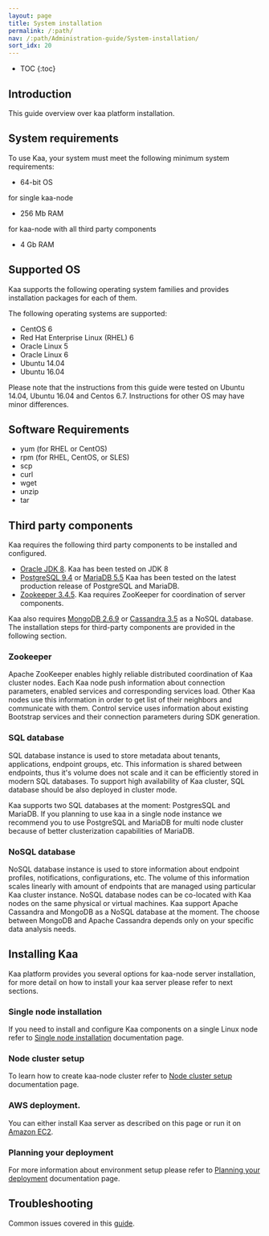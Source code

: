 ```yaml
---
layout: page
title: System installation
permalink: /:path/
nav: /:path/Administration-guide/System-installation/
sort_idx: 20
---
```


* TOC
{:toc}

## Introduction

This guide overview over kaa platform installation.

## System requirements

To use Kaa, your system must meet the following minimum system requirements:

   * 64-bit OS
   
   for single kaa-node
   
   * 256 Mb RAM
   
   for kaa-node with all third party components
   
   * 4 Gb RAM

## Supported OS

Kaa supports the following operating system families and provides installation packages for each of them.

The following operating systems are supported:

   * CentOS 6
   * Red Hat Enterprise Linux (RHEL) 6
   * Oracle Linux 5
   * Oracle Linux 6
   * Ubuntu 14.04
   * Ubuntu 16.04

Please note that the instructions from this guide were tested on Ubuntu 14.04, Ubuntu 16.04 and Centos 6.7. Instructions for other OS may have minor differences.

## Software Requirements

   * yum (for RHEL or CentOS)
   * rpm (for RHEL, CentOS, or SLES)
   * scp
   * curl
   * wget
   * unzip
   * tar

## Third party components

Kaa requires the following third party components to be installed and configured.

* [Oracle JDK 8](http://www.oracle.com/technetwork/java/javase/downloads/index.html). Kaa has been tested on JDK 8
* [PostgreSQL 9.4](http://www.postgresql.org/download/) or [MariaDB 5.5](https://mariadb.org/download/) Kaa has been tested on the latest production release of PostgreSQL and MariaDB.
* [Zookeeper 3.4.5](http://zookeeper.apache.org/doc/r3.4.5/). Kaa requires ZooKeeper for coordination of server components.

Kaa also requires [MongoDB 2.6.9](http://www.mongodb.org/downloads) or [Cassandra 3.5](http://cassandra.apache.org/download/) as a NoSQL database. 
The installation steps for third-party components are provided in the following section.

### Zookeeper

Apache ZooKeeper enables highly reliable distributed coordination of Kaa cluster nodes. Each Kaa node push information about connection parameters, 
enabled services and corresponding services load. Other Kaa nodes use this information in order to get list of their neighbors and communicate with them. 
Control service uses information about existing Bootstrap services and their connection parameters during SDK generation.

### SQL database

SQL database instance is used to store metadata about tenants, applications, endpoint groups, etc. 
This information is shared between endpoints, thus it's volume does not scale and it can be efficiently stored in modern SQL databases. 
To support high availability of Kaa cluster, SQL database should be also deployed in cluster mode.

Kaa supports two SQL databases at the moment: PostgresSQL and MariaDB. If you planning to use kaa in a single node instance we recommend you to use 
PostgreSQL and MariaDB for multi node cluster because of better clusterization capabilities of MariaDB.

### NoSQL database

NoSQL database instance is used to store information about endpoint profiles, notifications, configurations, etc. The volume of this information scales 
linearly with amount of endpoints that are managed using particular Kaa cluster instance. 
NoSQL database nodes can be co-located with Kaa nodes on the same physical or virtual machines. 
Kaa support Apache Cassandra and MongoDB as a NoSQL database at the moment. 
The choose between MongoDB and Apache Cassandra depends only on your specific data analysis needs.

## Installing Kaa

Kaa platform provides you several options for kaa-node server installation, for more detail on how to install your kaa server please refer to next sections.

### Single node installation

If you need to install and configure Kaa components on a single Linux node refer to [Single node installation](Single-node-installation) documentation page.

### Node cluster setup

To learn how to create kaa-node cluster refer to [Node cluster setup](Cluster-setup) documentation page.

### AWS deployment.

You can either install Kaa server as described on this page or run it on [Amazon EC2](Planning-your-deployment/#aws-deployment-preparation).

### Planning your deployment

For more information about environment setup please refer to [Planning your deployment](Planning-your-deployment/) documentation page.

## Troubleshooting

Common issues covered in this [guide](../Troubleshooting).